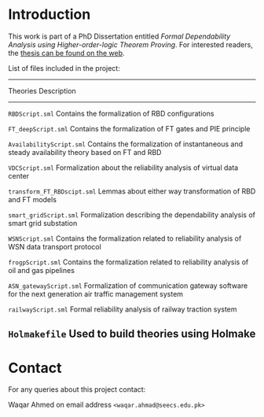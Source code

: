 # Introduction

This work is part of a PhD Dissertation entitled *Formal Dependability Analysis using Higher-order-logic Theorem Proving*.
For interested readers, the [thesis can be found on the web](http://save.seecs.nust.edu.pk/Downloads/wahmad_thesis.pdf).


List of files included in the project:

---------------------------------------------------------------------------
Theories                     Description
----------                   ----------------------------------------------
`RBDScript.sml`              Contains the formalization of RBD
                             configurations

`FT_deepScript.sml`          Contains the formalization of FT gates and
                             PIE principle

`AvailabilityScript.sml`     Contains the formalization of instantaneous
                             and steady availability theory based on FT and
                             RBD

`VDCScript.sml`              Formalization about the reliability analysis
                             of virtual data center

`transform_FT_RBDscipt.sml`  Lemmas about either way transformation of RBD
                             and FT models

`smart_gridScript.sml`       Formalization describing the dependability
                             analysis of smart grid substation

`WSNScript.sml`              Contains the formalization related to
                             reliability analysis of WSN data transport
                             protocol

`frogpScript.sml`            Contains the formalization related to
                             reliability analysis of oil and gas pipelines

`ASN_gatewayScript.sml`      Formalization of communication gateway software
                             for the next generation air traffic management
                             system

`railwayScript.sml`          Formal reliability analysis of railway traction
                             system

`Holmakefile`                Used to build theories using Holmake
----------------------------------------------------------------------------


# Contact

For any queries about this project contact:

Waqar Ahmed on email address `<waqar.ahmad@seecs.edu.pk>`
